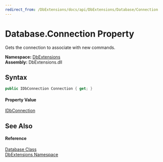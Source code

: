 ```yaml
---
redirect_from: /DbExtensions/docs/api/DbExtensions/Database/Connection.html
---
```


Database.Connection Property
============================
Gets the connection to associate with new commands.
  
**Namespace:** [DbExtensions][1]  
**Assembly:** DbExtensions.dll

Syntax
------

```csharp
public IDbConnection Connection { get; }
```

#### Property Value
[IDbConnection][2]

See Also
--------

#### Reference
[Database Class][3]  
[DbExtensions Namespace][1]  

[1]: ../README.md
[2]: https://learn.microsoft.com/dotnet/api/system.data.idbconnection
[3]: README.md